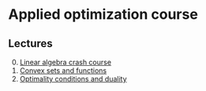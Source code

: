 # Applied optimization course

## Lectures

0. [Linear algebra crash course](./la_crash_course.ipynb)
1. [Convex sets and functions](01-Convexity/Lecture-1.pdf)
2. [Optimality conditions and duality](02-OptimalityConditions/Lecture-2.pdf)
